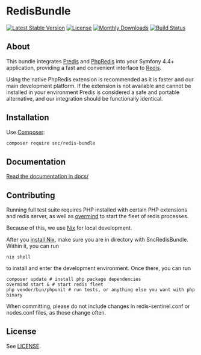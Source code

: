 # RedisBundle #
[![Latest Stable Version](https://poser.pugx.org/snc/redis-bundle/v/stable?format=flat-square)](https://packagist.org/packages/snc/redis-bundle)
[![License](https://poser.pugx.org/snc/redis-bundle/license?format=flat-square)](https://packagist.org/packages/snc/redis-bundle)
[![Monthly Downloads](https://poser.pugx.org/snc/redis-bundle/d/monthly?format=flat-square)](https://packagist.org/packages/snc/redis-bundle)
[![Build Status](https://github.com/snc/SncRedisBundle/actions/workflows/continuous-integration.yml/badge.svg)](https://github.com/snc/SncRedisBundle/actions)

## About ##

This bundle integrates [Predis](https://github.com/nrk/predis) and [PhpRedis](https://github.com/phpredis/phpredis) into your Symfony 4.4+ application,
providing a fast and convenient interface to [Redis](https://redis.io/).

Using the native PhpRedis extension is recommended as it is faster and our main development platform. If the extension is not available and cannot
be installed in your environment Predis is considered a safe and portable alternative, and our integration should be functionally identical.

## Installation ##

Use [Composer](https://github.com/composer/composer):
```sh
composer require snc/redis-bundle
```

## Documentation ##

[Read the documentation in docs/](docs/)

## Contributing
Running full test suite requires PHP installed with certain PHP extensions and redis server, 
as well as [overmind](https://github.com/DarthSim/overmind) to start the fleet of redis processes.

Because of this, we use [Nix](https://nixos.org/) for local development. 

After you [install Nix](https://github.com/DeterminateSystems/nix-installer), make sure you are in directory with SncRedisBundle.
Within it, you can run
```
nix shell
```

to install and enter the development environment. Once there, you can run
```
composer update # install php package dependencies
overmind start & # start redis fleet
php vendor/bin/phpunit # run tests, or anything else you want with php binary
```

When committing, please do not include changes in redis-sentinel.conf or nodes.conf files, as those change often.

## License ##

See [LICENSE](LICENSE).
